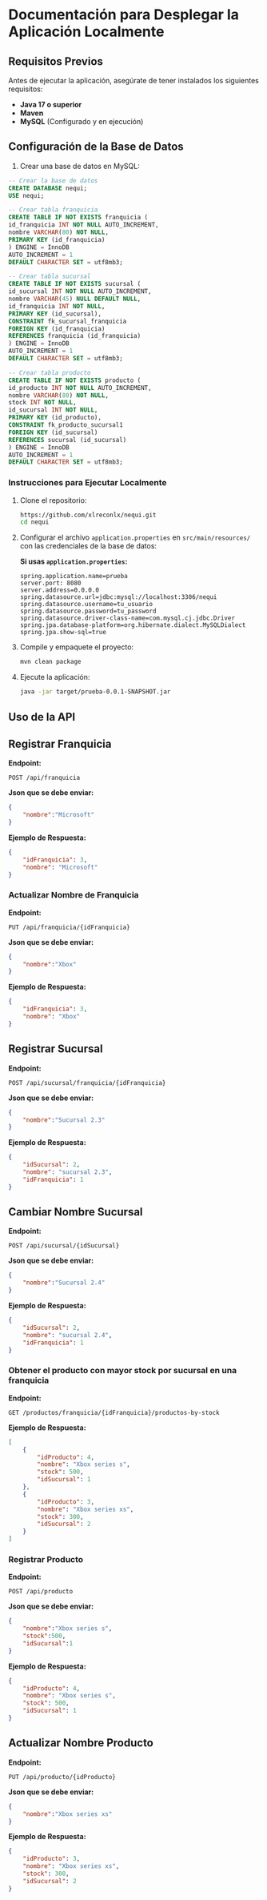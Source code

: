 # Documentación para Desplegar la Aplicación Localmente

## Requisitos Previos

Antes de ejecutar la aplicación, asegúrate de tener instalados los siguientes requisitos:

- **Java 17 o superior**
- **Maven**
- **MySQL** (Configurado y en ejecución)

## Configuración de la Base de Datos

1. Crear una base de datos en MySQL:
 ```sql
-- Crear la base de datos
CREATE DATABASE nequi;
USE nequi;

-- Crear tabla franquicia
CREATE TABLE IF NOT EXISTS franquicia (
id_franquicia INT NOT NULL AUTO_INCREMENT,
nombre VARCHAR(80) NOT NULL,
PRIMARY KEY (id_franquicia)
) ENGINE = InnoDB
AUTO_INCREMENT = 1
DEFAULT CHARACTER SET = utf8mb3;

-- Crear tabla sucursal
CREATE TABLE IF NOT EXISTS sucursal (
id_sucursal INT NOT NULL AUTO_INCREMENT,
nombre VARCHAR(45) NULL DEFAULT NULL,
id_franquicia INT NOT NULL,
PRIMARY KEY (id_sucursal),
CONSTRAINT fk_sucursal_franquicia
FOREIGN KEY (id_franquicia)
REFERENCES franquicia (id_franquicia)
) ENGINE = InnoDB
AUTO_INCREMENT = 1
DEFAULT CHARACTER SET = utf8mb3;

-- Crear tabla producto
CREATE TABLE IF NOT EXISTS producto (
id_producto INT NOT NULL AUTO_INCREMENT,
nombre VARCHAR(80) NOT NULL,
stock INT NOT NULL,
id_sucursal INT NOT NULL,
PRIMARY KEY (id_producto),
CONSTRAINT fk_producto_sucursal1
FOREIGN KEY (id_sucursal)
REFERENCES sucursal (id_sucursal)
) ENGINE = InnoDB
AUTO_INCREMENT = 1
DEFAULT CHARACTER SET = utf8mb3;
```

### Instrucciones para Ejecutar Localmente

1. Clone el repositorio:
   ```sh
   https://github.com/xlreconlx/nequi.git
   cd nequi
   ```

2. Configurar el archivo `application.properties` en `src/main/resources/` con las credenciales de la base de datos:

   **Si usas `application.properties`:**
   ```properties
   spring.application.name=prueba
   server.port: 8080
   server.address=0.0.0.0
   spring.datasource.url=jdbc:mysql://localhost:3306/nequi
   spring.datasource.username=tu_usuario
   spring.datasource.password=tu_password
   spring.datasource.driver-class-name=com.mysql.cj.jdbc.Driver
   spring.jpa.database-platform=org.hibernate.dialect.MySQLDialect
   spring.jpa.show-sql=true
   ```

3. Compile y empaquete el proyecto:
   ```sh
   mvn clean package
   ```

4. Ejecute la aplicación:
   ```sh
   java -jar target/prueba-0.0.1-SNAPSHOT.jar
   ```

## Uso de la API

## **Registrar Franquicia**

**Endpoint:**
```http
POST /api/franquicia
```

**Json que se debe enviar:**
```json
{
    "nombre":"Microsoft"
}
```

**Ejemplo de Respuesta:**
```json
{
    "idFranquicia": 3,
    "nombre": "Microsoft"
}
```

### **Actualizar Nombre de Franquicia**

**Endpoint:**
```http
PUT /api/franquicia/{idFranquicia}
```

**Json que se debe enviar:**
```json
{
    "nombre":"Xbox"
}
```

**Ejemplo de Respuesta:**
```json
{
    "idFranquicia": 3,
    "nombre": "Xbox"
}
```

## **Registrar Sucursal**

**Endpoint:**
```http
POST /api/sucursal/franquicia/{idFranquicia}
```

**Json que se debe enviar:**
```json
{
    "nombre":"Sucursal 2.3"
}
```

**Ejemplo de Respuesta:**
```json
{
    "idSucursal": 2,
    "nombre": "sucursal 2.3",
    "idFranquicia": 1
}
```

## **Cambiar Nombre Sucursal**

**Endpoint:**
```http
POST /api/sucursal/{idSucursal}
```

**Json que se debe enviar:**
```json
{
    "nombre":"Sucursal 2.4"
}
```

**Ejemplo de Respuesta:**
```json
{
    "idSucursal": 2,
    "nombre": "sucursal 2.4",
    "idFranquicia": 1
}
```

### **Obtener el producto con mayor stock por sucursal en una franquicia**

**Endpoint:**
```http
GET /productos/franquicia/{idFranquicia}/productos-by-stock
```

**Ejemplo de Respuesta:**
```json
[
    {
        "idProducto": 4,
        "nombre": "Xbox series s",
        "stock": 500,
        "idSucursal": 1
    },
    {
        "idProducto": 3,
        "nombre": "Xbox series xs",
        "stock": 300,
        "idSucursal": 2
    }
]
```

### **Registrar Producto**

**Endpoint:**
```http
POST /api/producto
```

**Json que se debe enviar:**
```json
{
    "nombre":"Xbox series s",
    "stock":500,
    "idSucursal":1
}
```

**Ejemplo de Respuesta:**
```json
{
    "idProducto": 4,
    "nombre": "Xbox series s",
    "stock": 500,
    "idSucursal": 1
}
```

## **Actualizar Nombre Producto**

**Endpoint:**
```http
PUT /api/producto/{idProducto}
```

**Json que se debe enviar:**
```json
{
    "nombre":"Xbox series xs"
}
```

**Ejemplo de Respuesta:**
```json
{
    "idProducto": 3,
    "nombre": "Xbox series xs",
    "stock": 300,
    "idSucursal": 2
}
```





